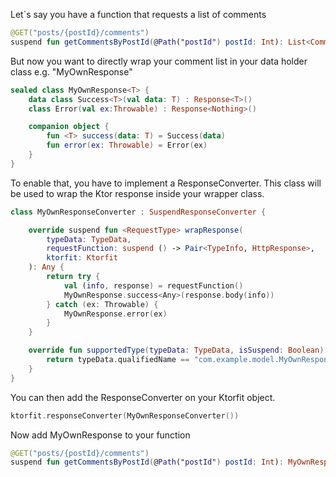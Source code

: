 
Let`s say you have a function that requests a list of comments

```kotlin
@GET("posts/{postId}/comments")
suspend fun getCommentsByPostId(@Path("postId") postId: Int): List<Comment>
```

But now you want to directly wrap your comment list in your data holder class e.g. "MyOwnResponse"

```kotlin
sealed class MyOwnResponse<T> {
    data class Success<T>(val data: T) : Response<T>()
    class Error(val ex:Throwable) : Response<Nothing>()

    companion object {
        fun <T> success(data: T) = Success(data)
        fun error(ex: Throwable) = Error(ex)
    }
}
```

To enable that, you have to implement a ResponseConverter. This class will be used to wrap the Ktor response
inside your wrapper class.

```kotlin
class MyOwnResponseConverter : SuspendResponseConverter {

    override suspend fun <RequestType> wrapResponse(
        typeData: TypeData,
        requestFunction: suspend () -> Pair<TypeInfo, HttpResponse>,
        ktorfit: Ktorfit
    ): Any {
        return try {
            val (info, response) = requestFunction()
            MyOwnResponse.success<Any>(response.body(info))
        } catch (ex: Throwable) {
            MyOwnResponse.error(ex)
        }
    }

    override fun supportedType(typeData: TypeData, isSuspend: Boolean): Boolean {
        return typeData.qualifiedName == "com.example.model.MyOwnResponse"
    }
}
```

You can then add the ResponseConverter on your Ktorfit object.

```kotlin
ktorfit.responseConverter(MyOwnResponseConverter())
```

Now add MyOwnResponse to your function
```kotlin
@GET("posts/{postId}/comments")
suspend fun getCommentsByPostId(@Path("postId") postId: Int): MyOwnResponse<List<Comment>>
```

